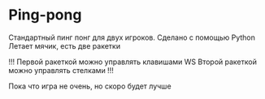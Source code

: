 # Ping-pong
Стандартный пинг понг для двух игроков.
Сделано с помощью Python
Летает мячик, есть две ракетки

!!!
Первой ракеткой можно управлять клавишами WS
Второй ракеткой можно управлять стелками
!!!

Пока что игра не очень, но скоро будет лучше
